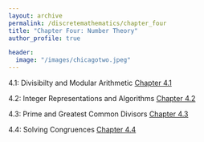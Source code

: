 ```yaml
---
layout: archive
permalink: /discretemathematics/chapter_four
title: "Chapter Four: Number Theory"
author_profile: true

header:
  image: "/images/chicagotwo.jpeg"
---
```


4.1: Divisibilty and Modular Arithmetic
[Chapter 4.1](https://devintheengineer.com/discretemathematics/chapter_four/section_four_one)

4.2: Integer Representations and Algorithms
[Chapter 4.2](https://devintheengineer.com/discretemathematics/chapter_four/section_four_two)

4.3: Prime and Greatest Common Divisors
[Chapter 4.3](https://devintheengineer.com/discretemathematics/chapter_four/section_four_three)

4.4: Solving Congruences
[Chapter 4.4](https://devintheengineer.com/discretemathematics/chapter_four/section_four_four)
